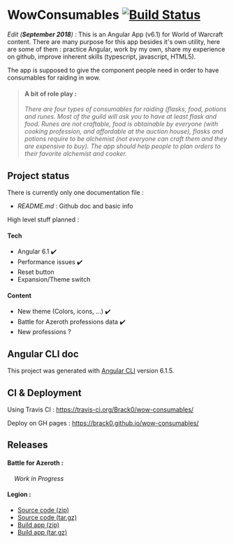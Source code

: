# WowConsumables [![Build Status](https://travis-ci.org/Brack0/wow-consumables.svg?branch=master)](https://travis-ci.org/Brack0/wow-consumables)

_Edit (**September 2018**)_ : This is an Angular App (v6.1) for World of Warcraft content. There are many purpose for this app besides it's own utility, here are some of them : practice Angular, work by my own, share my experience on github, improve inherent skills (typescript, javascript, HTML5).

The app is supposed to give the component people need in order to have consumables for raiding in wow.

> #### A bit of role play :
>
> _There are four types of consumables for raiding (flasks, food, potions and runes. Most of the guild will ask you to have at least flask and food. Runes are not craftable, food is obtainable by everyone (with cooking profession, and affordable at the auction house), flasks and potions require to be alchemist (not everyone can craft them and they are expensive to buy). The app should help people to plan orders to their favorite alchemist and cooker._

## Project status

There is currently only one documentation file :

- _README.md_ : Github doc and basic info

High level stuff planned :

#### Tech

- Angular 6.1 :heavy_check_mark:
- Performance issues :heavy_check_mark:
- Reset button
- Expansion/Theme switch

#### Content

- New theme (Colors, icons, ...) :heavy_check_mark:
- Battle for Azeroth professions data :heavy_check_mark:
- New professions ?

## Angular CLI doc

This project was generated with [Angular CLI](https://github.com/angular/angular-cli) version 6.1.5.

## CI & Deployment

Using Travis CI : https://travis-ci.org/Brack0/wow-consumables/

Deploy on GH pages : https://brack0.github.io/wow-consumables/

## Releases

#### Battle for Azeroth :

&nbsp;&nbsp;&nbsp;&nbsp;_Work in Progress_

#### Legion :

- [Source code (zip)](https://github.com/Brack0/wow-consumables/archive/legion-release-src.zip)
- [Source code (tar.gz)](https://github.com/Brack0/wow-consumables/archive/legion-release-src.tar.gz)
- [Build app (zip)](https://github.com/Brack0/wow-consumables/archive/legion-release-prod.zip)
- [Build app (tar.gz)](https://github.com/Brack0/wow-consumables/archive/legion-release-prod.tar.gz)
